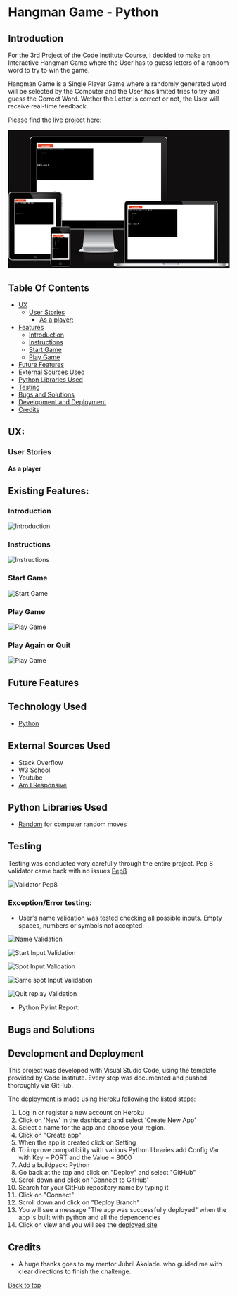 # Hangman Game - Python

## Introduction

For the 3rd Project of the Code Institute Course, I decided to make an Interactive Hangman Game where the User has to guess letters of a random word to try to win the game.

Hangman Game is a Single Player Game where a randomly generated word will be selected by the Computer and the User has limited tries to try and guess the Correct Word. Wether the Letter is correct or not, the User will receive real-time feedback.

Please find the live project [here:]() 

![AmIResponsive](images/responsive.jpg)

## Table Of Contents

+ [UX](#ux "UX")
  + [User Stories](#userstories "User Stories")
    + [As a player:](#first-time-user "As a player")
+ [Features](#features "Features")  
  + [Introduction](#Introduction "Introduction")
  + [Instructions](#Instructions "Instructions") 
  + [Start Game](#Start-Game "Start Game")
  + [Play Game](#Start-Game "Play Game")
+ [Future Features](#future-features "Future Features") 
+ [External Sources Used](#external-sources-used "External Sources Used")  
+ [Python Libraries Used](#python-libraries-used "Python Libraries Used")  
+ [Testing](#testing "Testing")
+ [Bugs and Solutions](#bugs-and-solutions "Bugs and Solutions")
+ [Development and Deployment](#development-and-deployment "Development and Deployment")
+ [Credits](#Credits "Credits")


## UX:
### User Stories
#### As a player 

## Existing Features:

### Introduction

![Introduction](images/introduction.jpg) 

### Instructions

![Instructions](images/instructions.jpg) 


### Start Game

![Start Game](images/start.jpg) 


### Play Game

![Play Game](images/play.jpg)

### Play Again or Quit

![Play Game](images/game-over.jpg)


## Future Features

## Technology Used

 - [Python](https://www.python.org/)
## External Sources Used

- Stack Overflow
- W3 School
- Youtube
- [Am I Responsive](https://ui.dev/amiresponsive)


## Python Libraries Used

- [Random](https://docs.python.org/3/library/random.html)  for computer random moves

## Testing

Testing was conducted very carefully through the entire project. Pep 8 validator came back with no issues
[Pep8](http://pep8online.com/)

![Validator Pep8](images/python-test.jpg)

### Exception/Error testing:

- User's name validation was tested checking all possible inputs. Empty spaces, numbers or symbols not accepted.

![Name Validation](images/name-validation.png)

![Start Input Validation](images/start-input-validation.png)

![Spot Input Validation](images/spot-input-validation.png)

![Same spot Input Validation](images/same-spot-validation.png)

![Quit replay Validation](images/quit-replay-validation.png)

- Python Pylint Report:

## Bugs and Solutions

## Development and Deployment

This project was developed with Visual Studio Code, using the template provided by Code Institute. Every step was documented and pushed thoroughly via GitHub.

The deployment is made using [Heroku](https://www.heroku.com/) following the listed steps:

1. Log in or register a new account on Heroku
2. Click on 'New' in the dashboard and select 'Create New App'
3. Select a name for the app and choose your region.
4. Click on "Create app"
4. When the app is created click on Setting 
5. To improve compatibility with various Python libraries add  Config Var with Key = PORT and the Value = 8000 
5. Add a buildpack: Python
6. Go back at the top and click on "Deploy" and select "GitHub"
7. Scroll down and click on 'Connect to GitHub'
8. Search for your GitHub repository name by typing it 
9. Click on "Connect"
10. Scroll down and click on "Deploy Branch"
11. You will see a message "The app was successfully deployed" when the app is built with python and all the depencencies
12. Click on view and you will see the [deployed site]()

## Credits

- A huge thanks goes to my mentor Jubril Akolade. who guided me with clear directions to finish the challenge.

[Back to top](#table-of-contents)
